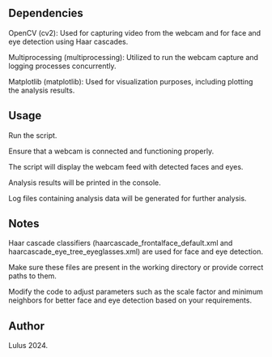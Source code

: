 ## Dependencies
OpenCV (cv2): Used for capturing video from the webcam and for face and eye detection using Haar cascades.

Multiprocessing (multiprocessing): Utilized to run the webcam capture and logging processes concurrently.

Matplotlib (matplotlib): Used for visualization purposes, including plotting the analysis results.

## Usage
Run the script.

Ensure that a webcam is connected and functioning properly.

The script will display the webcam feed with detected faces and eyes.

Analysis results will be printed in the console.

Log files containing analysis data will be generated for further analysis.

## Notes
Haar cascade classifiers (haarcascade_frontalface_default.xml and haarcascade_eye_tree_eyeglasses.xml) are used for face and eye detection. 

Make sure these files are present in the working directory or provide correct paths to them.

Modify the code to adjust parameters such as the scale factor and minimum neighbors for better face and eye detection based on your requirements.

## Author
Lulus 2024.
